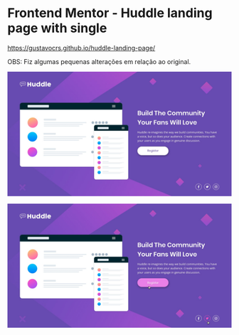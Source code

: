 # Frontend Mentor - Huddle landing page with single 
https://gustavocrs.github.io/huddle-landing-page/

OBS: Fiz algumas pequenas alterações em relação ao original.

![Design preview for the Single price grid component coding challenge](./design/desktop-design.jpg)

![Design preview for the Single price grid component coding challenge](./design/active-states.jpg)

